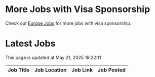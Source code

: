 # More Jobs with Visa Sponsorship

Check out [Europe Jobs](https://github.com/sureshparimi/europejobs#latest-jobs) for more jobs with visa sponsorship.

# Latest Jobs

This page is updated at May 21, 2025 18:22:11

| Job Title | Job Location | Job Link | Job Posted |
| --- | --- | --- | --- |
